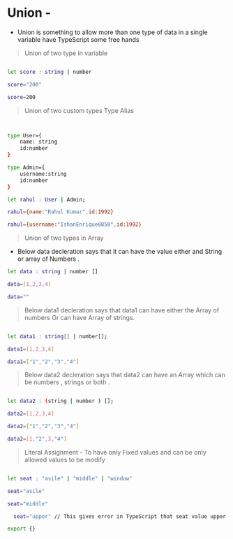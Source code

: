 # Union -

- Union is something to allow more than one type of data in a single variable have TypeScript some free hands




> Union of two type in variable
```sh

let score : string | number 

score="200"

score=200


```


> Union of two custom types Type Alias

```sh


type User={
    name: string
    id:number
}

type Admin={
    username:string
    id:number
}

let rahul : User | Admin;

rahul={name:"Rahul Kumar",id:1992}

rahul={username:"IshanEnrique0850",id:1992}

```

> Union of two types in Array

- Below data decleration says that it can have the value either and String or array of Numbers . 

```sh
let data : string | number []

data=[1,2,3,4]

data=""

```

>  Below data1 decleration says that data1 can have either the Array of numbers Or can have Array of strings.

```sh

let data1 : string[] | number[];

data1=[1,2,3,4]

data1=["1","2","3","4"]

```

> Below data2 decleration says that data2 can have an Array which can be numbers , strings or both .

```sh

let data2 : (string | number ) [];

data2=[1,2,3,4]

data2=["1","2","3","4"]

data2=[1,"2",3,"4"]

```

> Literal Assignment - To have only Fixed values and can be only allowed values to be modify

```sh

let seat : "asile" | "middle" | "window"

seat="asile"

seat="middle"

  seat="upper" // This gives error in TypeScript that seat value upper is not allowed.

export {}

```
